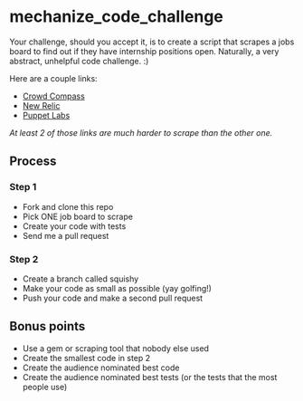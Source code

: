 mechanize_code_challenge
========================

Your challenge, should you accept it, is to create a script that scrapes a jobs board to find out if they have internship positions open. Naturally, a very abstract, unhelpful code challenge. :)

Here are a couple links:

* [Crowd Compass](http://www.crowdcompass.com/careers/)
* [New Relic](http://newrelic.com/about/jobs)
* [Puppet Labs](https://puppetlabs.com/company/careers/)

_At least 2 of those links are much harder to scrape than the other one._

## Process

### Step 1

* Fork and clone this repo
* Pick ONE job board to scrape
* Create your code with tests
* Send me a pull request

### Step 2

* Create a branch called squishy
* Make your code as small as possible (yay golfing!)
* Push your code and make a second pull request

## Bonus points

* Use a gem or scraping tool that nobody else used
* Create the smallest code in step 2
* Create the audience nominated best code
* Create the audience nominated best tests (or the tests that the most people use)

